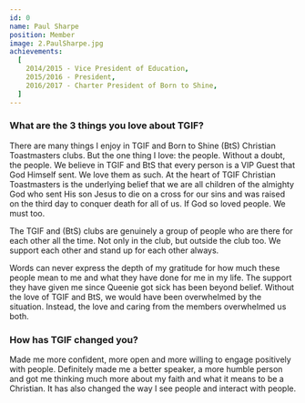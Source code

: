 ```yaml
---
id: 0
name: Paul Sharpe
position: Member
image: 2.PaulSharpe.jpg
achievements:
  [
    2014/2015 - Vice President of Education,
    2015/2016 - President,
    2016/2017 - Charter President of Born to Shine,
  ]
---
```


### What are the 3 things you love about TGIF?

There are many things I enjoy in TGIF and Born to Shine (BtS) Christian Toastmasters clubs. But the one thing I love: the people. Without a doubt, the people. We believe in TGIF and BtS that every person is a VIP Guest that God Himself sent. We love them as such. At the heart of TGIF Christian Toastmasters is the underlying belief that we are all children of the almighty God who sent His son Jesus to die on a cross for our sins and was raised on the third day to conquer death for all of us. If God so loved people. We must too.

The TGIF and (BtS) clubs are genuinely a group of people who are there for each other all the time. Not only in the club, but outside the club too. We support each other and stand up for each other always.

Words can never express the depth of my gratitude for how much these people mean to me and what they have done for me in my life. The support they have given me since Queenie got sick has been beyond belief. Without the love of TGIF and BtS, we would have been overwhelmed by the situation. Instead, the love and caring from the members overwhelmed us both.

### How has TGIF changed you?

Made me more confident, more open and more willing to engage positively with people. Definitely made me a better speaker, a more humble person and got me thinking much more about my faith and what it means to be a Christian. It has also changed the way I see people and interact with people.
